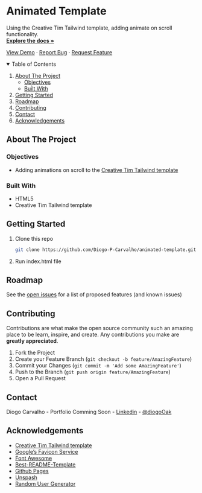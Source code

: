 # Animated Template

Using the Creative Tim Tailwind template, adding animate on scroll functionality.
<br>
<a href="https://github.com/Diogo-P-Carvalho/animated-template/blob/main/README.md"><strong>Explore the docs »</strong></a>

<a href="https://diogo-p-carvalho.github.io/animated-template/">View Demo</a>
·
<a href="https://github.com/Diogo-P-Carvalho/animated-template/issues">Report Bug</a>
·
<a href="https://github.com/Diogo-P-Carvalho/animated-template/issues">Request Feature</a>

<!-- TABLE OF CONTENTS -->
<details open="open">
  <summary>Table of Contents</summary>
  <ol>
    <li>
      <a href="#about-the-project">About The Project</a>
      <ul>
        <li><a href="#objectives">Objectives</a></li>
        <li><a href="#built-with">Built With</a></li>
      </ul>
    </li>    
    <li>
      <a href="#getting-started">Getting Started</a>      
    </li>
    <li><a href="#roadmap">Roadmap</a></li>
    <li><a href="#contributing">Contributing</a></li>
    <li><a href="#contact">Contact</a></li>
    <li><a href="#acknowledgements">Acknowledgements</a></li>
  </ol>
</details>

<!-- ABOUT THE PROJECT -->

## About The Project

### Objectives

-   Adding animations on scroll to the [Creative Tim Tailwind template](https://www.creative-tim.com/learning-lab/tailwind-starter-kit/presentation)

### Built With

-   HTML5
-   Creative Tim Tailwind template

<!-- GETTING STARTED -->

## Getting Started

1. Clone this repo
    ```sh
    git clone https://github.com/Diogo-P-Carvalho/animated-template.git
    ```
2. Run index.html file

<!-- ROADMAP -->

## Roadmap

See the [open issues](https://github.com/Diogo-P-Carvalho/animated-template/issues) for a list of proposed features (and known issues)

<!-- CONTRIBUTING -->

## Contributing

Contributions are what make the open source community such an amazing place to be learn, inspire, and create. Any contributions you make are **greatly appreciated**.

1. Fork the Project
2. Create your Feature Branch (`git checkout -b feature/AmazingFeature`)
3. Commit your Changes (`git commit -m 'Add some AmazingFeature'`)
4. Push to the Branch (`git push origin feature/AmazingFeature`)
5. Open a Pull Request

<!--CONTACT -->

## Contact

Diogo Carvalho - Portfolio Comming Soon - [Linkedin](www.linkedin.com/in/diogo-carvalho-83a96a14a) - [@diogoOak](https://twitter.com/diogoOak)

<!-- ACKNOWLEDGMENTS -->

## Acknowledgements

-   [Creative Tim Tailwind template](https://www.creative-tim.com/learning-lab/tailwind-starter-kit/presentation)
-   [Google’s Favicon Service](https://www.google.com/s2/favicons?domain=zerotomastery.io)
-   [Font Awesome](https://fontawesome.com)
-   [Best-README-Template](https://github.com/othneildrew/Best-README-Template)
-   [Github Pages](https://pages.github.com/)
-   [Unspash](https://unsplash.com/)
-   [Random User Generator](https://randomuser.me/)
